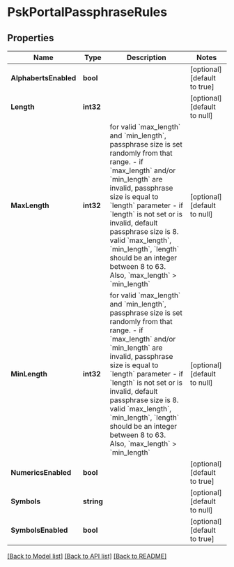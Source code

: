 # PskPortalPassphraseRules

## Properties
Name | Type | Description | Notes
------------ | ------------- | ------------- | -------------
**AlphabertsEnabled** | **bool** |  | [optional] [default to true]
**Length** | **int32** |  | [optional] [default to null]
**MaxLength** | **int32** | for valid &#x60;max_length&#x60; and &#x60;min_length&#x60;, passphrase size is set randomly from that range. - if &#x60;max_length&#x60; and/or &#x60;min_length&#x60; are invalid, passphrase size is equal to &#x60;length&#x60; parameter - if &#x60;length&#x60; is not set or is invalid, default passphrase size is 8. valid &#x60;max_length&#x60;, &#x60;min_length&#x60;, &#x60;length&#x60; should be an integer between 8 to 63. Also, &#x60;max_length&#x60; &gt; &#x60;min_length&#x60; | [optional] [default to null]
**MinLength** | **int32** | for valid &#x60;max_length&#x60; and &#x60;min_length&#x60;, passphrase size is set randomly from that range. - if &#x60;max_length&#x60; and/or &#x60;min_length&#x60; are invalid, passphrase size is equal to &#x60;length&#x60; parameter - if &#x60;length&#x60; is not set or is invalid, default passphrase size is 8. valid &#x60;max_length&#x60;, &#x60;min_length&#x60;, &#x60;length&#x60; should be an integer between 8 to 63. Also, &#x60;max_length&#x60; &gt; &#x60;min_length&#x60; | [optional] [default to null]
**NumericsEnabled** | **bool** |  | [optional] [default to true]
**Symbols** | **string** |  | [optional] [default to null]
**SymbolsEnabled** | **bool** |  | [optional] [default to true]

[[Back to Model list]](../README.md#documentation-for-models) [[Back to API list]](../README.md#documentation-for-api-endpoints) [[Back to README]](../README.md)

